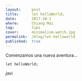 ```yaml
---
layout:     post
title:      let helloWorld;
date:       2017-10-1
where:      Chiang Mai
tag:        tips
cover:      minimalism-watch.jpg
permalink:  /blog/let-helloworld
published:  true
---
```


Comenzamos una nueva aventura...

```
let helloWorld;
```

*javi*
